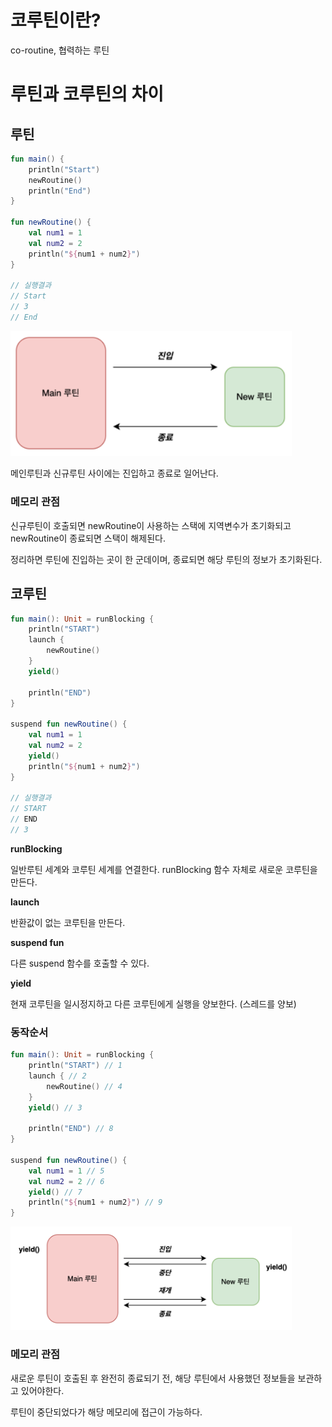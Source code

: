 # 코루틴이란?

co-routine, 협력하는 루틴

# 루틴과 코루틴의 차이

## 루틴

```kotlin
fun main() {
    println("Start")
    newRoutine()
    println("End")
}

fun newRoutine() {
    val num1 = 1
    val num2 = 2
    println("${num1 + num2}")
}

// 실행결과
// Start
// 3
// End
```

<img src="../../images/루틴동작.png" alt="" width="450">

메인루틴과 신규루틴 사이에는 진입하고 종료로 일어난다.

### 메모리 관점

신규루틴이 호출되면 newRoutine이 사용하는 스택에 지역변수가 초기화되고 newRoutine이 종료되면 스택이 해제된다.

정리하면 루틴에 진입하는 곳이 한 군데이며, 종료되면 해당 루틴의 정보가 초기화된다.

## 코루틴

```kotlin
fun main(): Unit = runBlocking {
    println("START")
    launch {
        newRoutine()
    }
    yield()

    println("END")
}

suspend fun newRoutine() {
    val num1 = 1
    val num2 = 2
    yield()
    println("${num1 + num2}")
}

// 실행결과
// START
// END
// 3
```

**runBlocking**

일반루틴 세계와 코루틴 세계를 연결한다.
runBlocking 함수 자체로 새로운 코루틴을 만든다.

**launch**

반환값이 없는 코루틴을 만든다.

**suspend fun**

다른 suspend 함수를 호출할 수 있다.

**yield**

현재 코루틴을 일시정지하고 다른 코루틴에게 실행을 양보한다. (스레드를 양보)

### 동작순서

```kotlin
fun main(): Unit = runBlocking {
    println("START") // 1
    launch { // 2
        newRoutine() // 4
    }
    yield() // 3

    println("END") // 8
}

suspend fun newRoutine() {
    val num1 = 1 // 5
    val num2 = 2 // 6
    yield() // 7
    println("${num1 + num2}") // 9
}
```

<img src="../../images/코루틴동작.png" alt="" width="450">

### 메모리 관점

새로운 루틴이 호출된 후 완전히 종료되기 전, 해당 루틴에서 사용했던 정보들을 보관하고 있어야한다.

루틴이 중단되었다가 해당 메모리에 접근이 가능하다.